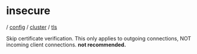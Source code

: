 # insecure

/ [config](reference/server-config/index.md) / [cluster](reference/server-config/config/cluster/index.md) / [tls](reference/server-config/config/cluster/tls/index.md) 

Skip certificate verification. This only applies to outgoing connections, NOT incoming client connections. **not recommended.**

